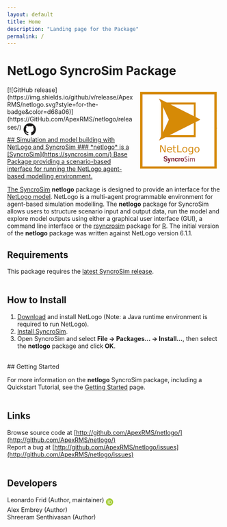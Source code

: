 ```yaml
---
layout: default
title: Home
description: "Landing page for the Package"
permalink: /
---
```


# **NetLogo** SyncroSim Package
<img align="right" style="padding: 13px" width="180" src="assets/images/logo/netlogo-sticker.png">
[![GitHub release](https://img.shields.io/github/v/release/ApexRMS/netlogo.svg?style=for-the-badge&color=d68a06)](https://GitHub.com/ApexRMS/netlogo/releases/)    <a href="https://github.com/ApexRMS/netlogo"><img align="middle" style="padding: 1px" width="30" src="assets/images/logo/github-trans2.png">
<br>
## Simulation and model building with NetLogo and SyncroSim
### *netlogo* is a [SyncroSim](https://syncrosim.com/) Base Package providing a scenario-based interface for running the NetLogo agent-based modelling environment.


The [SyncroSim](https://syncrosim.com/) **netlogo** package is designed to provide an interface for the [NetLogo model](https://ccl.northwestern.edu/netlogo/). NetLogo is a multi-agent programmable environment for agent-based simulation modelling. The **netlogo** package for SyncroSim allows users to structure scenario input and output data, run the model and explore model outputs using either a graphical user interface (GUI), a command line interface or the [rsyncrosim](https://syncrosim.com/r-package/) package for [R](https://www.r-project.org/). The initial version of the **netlogo** package was written against NetLogo version 6.1.1.

## Requirements

This package requires the [latest SyncroSim release](https://syncrosim.com/download/).
<br>
<br>
## How to Install

1. [Download](https://ccl.northwestern.edu/netlogo/download.shtml) and install NetLogo (Note: a Java runtime environment is required to run NetLogo).
2. [Install SyncroSim](http://docs.syncrosim.com/getting_started/inst_win.html).
3. Open SyncroSim and select **File -> Packages… -> Install…**, then select the **netlogo** package and click **OK**.

<br>
## Getting Started

For more information on the **netlogo** SyncroSim package, including a Quickstart Tutorial, see the [Getting Started](https://apexrms.github.io/netlogo/getting_started.html) page.
<br>
<br>
## Links

Browse source code at
[http://github.com/ApexRMS/netlogo/](http://github.com/ApexRMS/netlogo/)
<br>
Report a bug at
[http://github.com/ApexRMS/netlogo/issues](http://github.com/ApexRMS/netlogo/issues)
<br>
<br>
## Developers

Leonardo Frid (Author, maintainer) <a href="https://orcid.org/0000-0002-5489-2337"><img align="middle" style="padding: 0.5px" width="17" src="assets/images/ORCID.png"></a>
<br>
Alex Embrey (Author)
<br>
Shreeram Senthivasan (Author)
